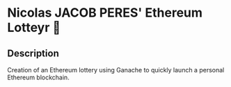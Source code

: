 # Nicolas JACOB PERES' Ethereum Lotteyr 🎰

## Description 
Creation of an Ethereum lottery using Ganache to quickly launch a personal Ethereum blockchain.